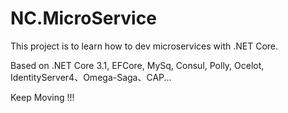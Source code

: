# NC.MicroService

This project is to learn how to dev microservices with .NET Core.

Based on .NET Core 3.1, EFCore, MySq, Consul, Polly, Ocelot, IdentityServer4、Omega-Saga、CAP...

Keep Moving !!!
